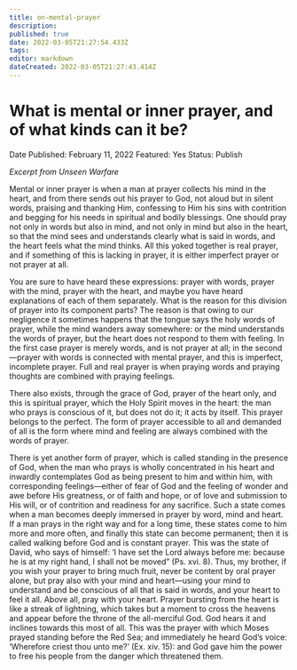 ```yaml
---
title: on-mental-prayer
description: 
published: true
date: 2022-03-05T21:27:54.433Z
tags: 
editor: markdown
dateCreated: 2022-03-05T21:27:43.414Z
---
```


# What is mental or inner prayer, and of what kinds can it be?

Date Published: February 11, 2022
Featured: Yes
Status: Publish

*Excerpt from Unseen Warfare*

Mental or inner prayer is when a man at prayer collects his mind in the heart, and from there sends out his prayer to God, not aloud but in silent words, praising and thanking Him, confessing to Him his sins with contrition and begging for his needs in spiritual and bodily blessings. One should pray not only in words but also in mind, and not only in mind but also in the heart, so that the mind sees and understands clearly what is said in words, and the heart feels what the mind thinks. All this yoked together is real prayer, and if something of this is lacking in prayer, it is either imperfect prayer or not prayer at all. 

You are sure to have heard these expressions: prayer with words, prayer with the mind, prayer with the heart, and maybe you have heard explanations of each of them separately. What is the reason for this division of prayer into its component parts? The reason is that  owing  to  our  negligence  it  sometimes  happens  that  the  tongue  says  the  holy  words  of  prayer,  while  the  mind  wanders  away somewhere:  or  the  mind  understands  the  words  of  prayer,  but  the  heart  does  not respond  to  them  with  feeling.  In  the  first  case prayer  is  merely  words,  and  is  not  prayer  at  all;  in  the  second—prayer  with  words  is  connected  with  mental  prayer,  and  this  is imperfect, incomplete prayer. Full and real prayer is when praying words and praying thoughts are combined with praying feelings. 

There also exists, through the grace of God, prayer of the heart only, and this is spiritual prayer, which the Holy Spirit moves in the heart:  the  man  who  prays  is  conscious  of  it,  but  does  not  do  it;  it  acts  by  itself.  This  prayer  belongs  to  the  perfect.  The  form  of prayer accessible to all and demanded of all is the form where mind and feeling are always combined with the words of prayer. 

There  is  yet  another  form  of  prayer,  which  is  called  standing  in  the  presence  of  God,  when  the  man  who  prays  is  wholly concentrated  in  his  heart  and  inwardly contemplates  God  as  being  present  to  him  and  within  him,  with  corresponding  feelings—either of fear of God and the feeling of wonder and awe before His greatness, or of faith and hope, or of love and submission to His  will,  or  of  contrition  and  readiness  for  any  sacrifice.  Such  a  state  comes  when  a  man  becomes  deeply  immersed  in  prayer  by word,  mind  and  heart.  If  a  man  prays  in  the  right  way  and  for  a  long  time,  these  states  come  to  him  more  and  more  often,  and finally  this  state  can  become  permanent; then  it  is called  walking  before God  and  is constant  prayer. This  was  the state  of  David, who says of himself: ‘I have set the Lord always before me: because he is at my right hand, I shall not be moved” (Ps. xvi. 8). Thus, my brother, if you wish your prayer to bring much fruit, never be content by oral prayer alone, but pray also with your mind and heart—using your mind to understand and be conscious of all that is said in words, and your heart to feel it all. Above all, pray with your heart. Prayer bursting from the heart is like a streak of lightning, which takes but a moment to cross the heavens and appear before the throne of the all-merciful God. God hears it and inclines towards this most of all. This was the prayer with which Moses prayed  standing  before  the  Red  Sea;  and  immediately  he  heard  God’s  voice:  ‘Wherefore criest  thou  unto me?’  (Ex.  xiv.  15):  and God gave him the power to free his people from the danger which threatened them.